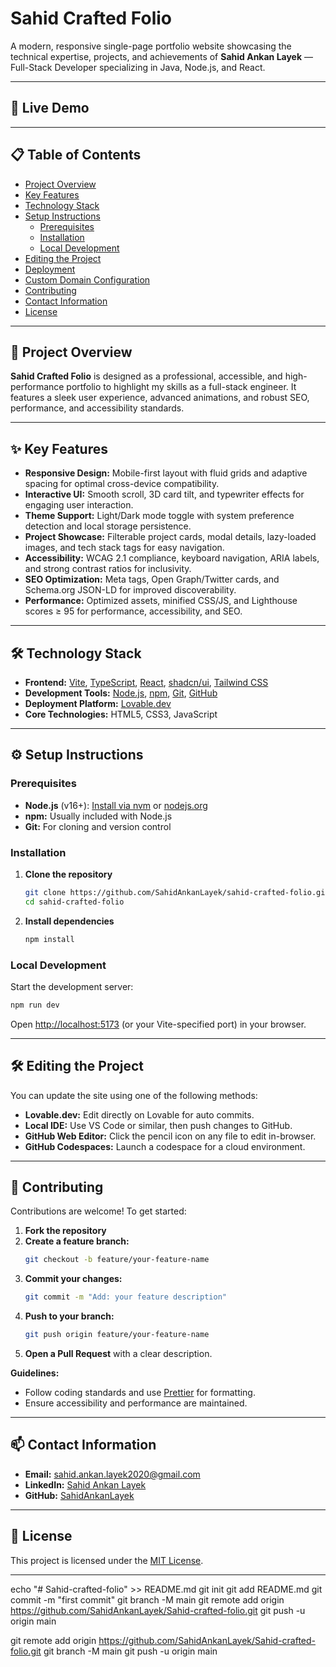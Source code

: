 # Sahid Crafted Folio

A modern, responsive single-page portfolio website showcasing the technical expertise, projects, and achievements of **Sahid Ankan Layek** — Full-Stack Developer specializing in Java, Node.js, and React.

---

## 🚀 Live Demo


---

## 📋 Table of Contents

- [Project Overview](#project-overview)
- [Key Features](#key-features)
- [Technology Stack](#technology-stack)
- [Setup Instructions](#setup-instructions)
  - [Prerequisites](#prerequisites)
  - [Installation](#installation)
  - [Local Development](#local-development)
- [Editing the Project](#editing-the-project)
- [Deployment](#deployment)
- [Custom Domain Configuration](#custom-domain-configuration)
- [Contributing](#contributing)
- [Contact Information](#contact-information)
- [License](#license)

---

## 📝 Project Overview

**Sahid Crafted Folio** is designed as a professional, accessible, and high-performance portfolio to highlight my skills as a full-stack engineer. It features a sleek user experience, advanced animations, and robust SEO, performance, and accessibility standards.

---

## ✨ Key Features

- **Responsive Design:** Mobile-first layout with fluid grids and adaptive spacing for optimal cross-device compatibility.
- **Interactive UI:** Smooth scroll, 3D card tilt, and typewriter effects for engaging user interaction.
- **Theme Support:** Light/Dark mode toggle with system preference detection and local storage persistence.
- **Project Showcase:** Filterable project cards, modal details, lazy-loaded images, and tech stack tags for easy navigation.
- **Accessibility:** WCAG 2.1 compliance, keyboard navigation, ARIA labels, and strong contrast ratios for inclusivity.
- **SEO Optimization:** Meta tags, Open Graph/Twitter cards, and Schema.org JSON-LD for improved discoverability.
- **Performance:** Optimized assets, minified CSS/JS, and Lighthouse scores ≥ 95 for performance, accessibility, and SEO.

---

## 🛠️ Technology Stack

- **Frontend:** [Vite](https://vitejs.dev/), [TypeScript](https://www.typescriptlang.org/), [React](https://react.dev/), [shadcn/ui](https://ui.shadcn.com/), [Tailwind CSS](https://tailwindcss.com/)
- **Development Tools:** [Node.js](https://nodejs.org/), [npm](https://www.npmjs.com/), [Git](https://git-scm.com/), [GitHub](https://github.com/)
- **Deployment Platform:** [Lovable.dev](https://lovable.dev/)
- **Core Technologies:** HTML5, CSS3, JavaScript

---

## ⚙️ Setup Instructions

### Prerequisites

- **Node.js** (v16+): [Install via nvm](https://github.com/nvm-sh/nvm) or [nodejs.org](https://nodejs.org/)
- **npm:** Usually included with Node.js
- **Git:** For cloning and version control

### Installation

1. **Clone the repository**
    ```bash
    git clone https://github.com/SahidAnkanLayek/sahid-crafted-folio.git
    cd sahid-crafted-folio
    ```

2. **Install dependencies**
    ```bash
    npm install
    ```

### Local Development

Start the development server:

```bash
npm run dev
```

Open [http://localhost:5173](http://localhost:5173) (or your Vite-specified port) in your browser.

---

## 🛠️ Editing the Project

You can update the site using one of the following methods:

- **Lovable.dev:** Edit directly on Lovable for auto commits.
- **Local IDE:** Use VS Code or similar, then push changes to GitHub.
- **GitHub Web Editor:** Click the pencil icon on any file to edit in-browser.
- **GitHub Codespaces:** Launch a codespace for a cloud environment.

---



## 🤝 Contributing

Contributions are welcome! To get started:

1. **Fork the repository**
2. **Create a feature branch:**  
    ```bash
    git checkout -b feature/your-feature-name
    ```
3. **Commit your changes:**  
    ```bash
    git commit -m "Add: your feature description"
    ```
4. **Push to your branch:**  
    ```bash
    git push origin feature/your-feature-name
    ```
5. **Open a Pull Request** with a clear description.

**Guidelines:**
- Follow coding standards and use [Prettier](https://prettier.io/) for formatting.
- Ensure accessibility and performance are maintained.

---

## 📫 Contact Information

- **Email:** sahid.ankan.layek2020@gmail.com
- **LinkedIn:** [Sahid Ankan Layek](https://www.linkedin.com/in/sahid-ankan-layek/)
- **GitHub:** [SahidAnkanLayek](https://github.com/SahidAnkanLayek)

---

## 📝 License

This project is licensed under the [MIT License](LICENSE).

---


echo "# Sahid-crafted-folio" >> README.md
git init
git add README.md
git commit -m "first commit"
git branch -M main
git remote add origin https://github.com/SahidAnkanLayek/Sahid-crafted-folio.git
git push -u origin main


git remote add origin https://github.com/SahidAnkanLayek/Sahid-crafted-folio.git
git branch -M main
git push -u origin main
